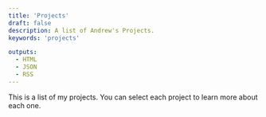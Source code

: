 ```yaml
---
title: 'Projects'
draft: false
description: A list of Andrew's Projects.
keywords: 'projects'

outputs:
  - HTML
  - JSON
  - RSS
---
```


This is a list of my projects. You can select each project to learn more about each one.
